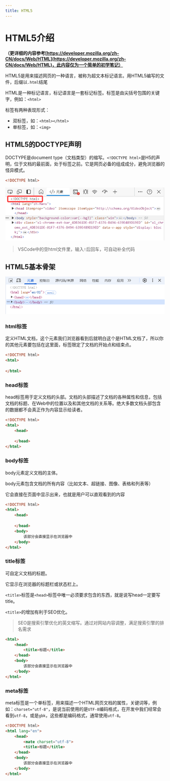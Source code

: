 ```yaml
---
title: HTML5
---
```


# HTML5介绍

**（更详细的内容参考[https://developer.mozilla.org/zh-CN/docs/Web/HTML](https://developer.mozilla.org/zh-CN/docs/Web/HTML)，此内容仅为一个简单的初学笔记）**

HTML5是用来描述网页的一种语言，被称为超文本标记语言。用HTML5编写的文件，后缀以`.html`结尾

HTML是一种标记语言，标记语言是一套标记标签。标签是由尖括号包围的关键字，例如：`<html>`

标签有两种表现形式：

- 双标签，如：`<html></html>`
- 单标签，如：`<img>`



## HTML5的DOCTYPE声明

DOCTYPE是document type（文档类型）的缩写。`<!DOCTYPE html>`是H5的声明，位于文档的最前面，处于标签之前。它是网页必备的组成成分，避免浏览器的怪异模式。

```html
<!DOCTYPE html>
```

![HTML5的DOCTYPE声明](/docs/.vuepress/public/img/HTML1.png)

>VSCode中的空html文件里，输入`!`后回车，可自动补全代码



## HTML5基本骨架

![HTML5基本骨架](/docs/.vuepress/public/img/HTML2.png)



### html标签

定义HTML文档，这个元素我们浏览器看到后就明白这个是HTML文档了，所以你的其他元素要包括在这里面，标签限定了文档的开始点和结束点。

```html
<!DOCTYPE html>
<html>
    
</html>
```



### head标签

head标签用于定义文档的头部。文档的头部描述了文档的各种属性和信息，包括文档的标题、在Web中的位置以及和其他文档的关系等。绝大多数文档头部包含的数据都不会真正作为内容显示给读者。

```html
<!DOCTYPE html>
<html>
    <head>
        
    </head>
</html>
```



### body标签

body元素定义文档的主体。

body元素包含文档的所有内容（比如文本、超链接、图像、表格和列表等）

它会直接在页面中显示出来，也就是用户可以直观看到的内容

```html
<!DOCTYPE html>
<html>
    <head>
        
    </head>
    <body>
        该部分会直接显示在浏览器中
    </body>
</html>
```



### title标签

可自定义文档的标题。

它显示在浏览器的标题栏或状态栏上。

`<title>`标签是`<head>`标签中唯一必须要求包含的东西，就是说写head一定要写title。

`<title>`的增加有利于SEO优化。

> SEO是搜索引擎优化的英文缩写。通过对网站内容调整，满足搜索引擎的排名需求

```html
<html>
    <head>
        <title>标题</title>
    </head>
    <body>
        该部分会直接显示在浏览器中
    </body>
</html>
```



### meta标签

meta标签是一个单标签，用来描述一个HTML网页文档的属性，关键词等，例如：`charset="utf-8"`，是说当前使用的是`UTF-8`编码格式，在开发中我们经常会看到`utf-8`，或是`gbk`，这些都是编码格式，通常使用`utf-8`。

```html
<!DOCTYPE html>
<html lang="en">
    <head>
        <mate charset="utf-8">
        <title>标题</title>
    </head>
    <body>
        该部分会直接显示在浏览器中
    </body>
</html>
```





